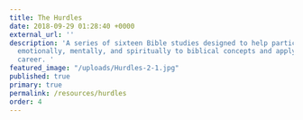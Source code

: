 ```yaml
---
title: The Hurdles
date: 2018-09-29 01:28:40 +0000
external_url: ''
description: 'A series of sixteen Bible studies designed to help participants connect
  emotionally, mentally, and spiritually to biblical concepts and apply them to their
  career. '
featured_image: "/uploads/Hurdles-2-1.jpg"
published: true
primary: true
permalink: /resources/hurdles
order: 4
---
```

